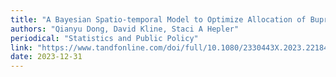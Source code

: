 ```yaml
---
title: "A Bayesian Spatio-temporal Model to Optimize Allocation of Buprenorphine in North Carolina"
authors: "Qianyu Dong, David Kline, Staci A Hepler"
periodical: "Statistics and Public Policy"
link: "https://www.tandfonline.com/doi/full/10.1080/2330443X.2023.2218448"
date: 2023-12-31
---
```

